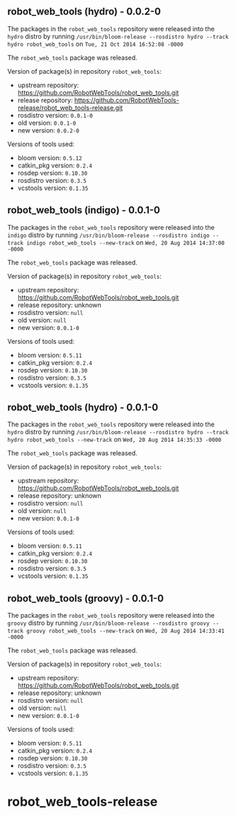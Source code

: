 ## robot_web_tools (hydro) - 0.0.2-0

The packages in the `robot_web_tools` repository were released into the `hydro` distro by running `/usr/bin/bloom-release --rosdistro hydro --track hydro robot_web_tools` on `Tue, 21 Oct 2014 16:52:08 -0000`

The `robot_web_tools` package was released.

Version of package(s) in repository `robot_web_tools`:
- upstream repository: https://github.com/RobotWebTools/robot_web_tools.git
- release repository: https://github.com/RobotWebTools-release/robot_web_tools-release.git
- rosdistro version: `0.0.1-0`
- old version: `0.0.1-0`
- new version: `0.0.2-0`

Versions of tools used:
- bloom version: `0.5.12`
- catkin_pkg version: `0.2.4`
- rosdep version: `0.10.30`
- rosdistro version: `0.3.5`
- vcstools version: `0.1.35`


## robot_web_tools (indigo) - 0.0.1-0

The packages in the `robot_web_tools` repository were released into the `indigo` distro by running `/usr/bin/bloom-release --rosdistro indigo --track indigo robot_web_tools --new-track` on `Wed, 20 Aug 2014 14:37:00 -0000`

The `robot_web_tools` package was released.

Version of package(s) in repository `robot_web_tools`:
- upstream repository: https://github.com/RobotWebTools/robot_web_tools.git
- release repository: unknown
- rosdistro version: `null`
- old version: `null`
- new version: `0.0.1-0`

Versions of tools used:
- bloom version: `0.5.11`
- catkin_pkg version: `0.2.4`
- rosdep version: `0.10.30`
- rosdistro version: `0.3.5`
- vcstools version: `0.1.35`


## robot_web_tools (hydro) - 0.0.1-0

The packages in the `robot_web_tools` repository were released into the `hydro` distro by running `/usr/bin/bloom-release --rosdistro hydro --track hydro robot_web_tools --new-track` on `Wed, 20 Aug 2014 14:35:33 -0000`

The `robot_web_tools` package was released.

Version of package(s) in repository `robot_web_tools`:
- upstream repository: https://github.com/RobotWebTools/robot_web_tools.git
- release repository: unknown
- rosdistro version: `null`
- old version: `null`
- new version: `0.0.1-0`

Versions of tools used:
- bloom version: `0.5.11`
- catkin_pkg version: `0.2.4`
- rosdep version: `0.10.30`
- rosdistro version: `0.3.5`
- vcstools version: `0.1.35`


## robot_web_tools (groovy) - 0.0.1-0

The packages in the `robot_web_tools` repository were released into the `groovy` distro by running `/usr/bin/bloom-release --rosdistro groovy --track groovy robot_web_tools --new-track` on `Wed, 20 Aug 2014 14:33:41 -0000`

The `robot_web_tools` package was released.

Version of package(s) in repository `robot_web_tools`:
- upstream repository: https://github.com/RobotWebTools/robot_web_tools.git
- release repository: unknown
- rosdistro version: `null`
- old version: `null`
- new version: `0.0.1-0`

Versions of tools used:
- bloom version: `0.5.11`
- catkin_pkg version: `0.2.4`
- rosdep version: `0.10.30`
- rosdistro version: `0.3.5`
- vcstools version: `0.1.35`


robot_web_tools-release
=======================
